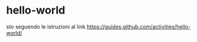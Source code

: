 # hello-world
sto seguendo le istruzioni al link
https://guides.github.com/activities/hello-world/

